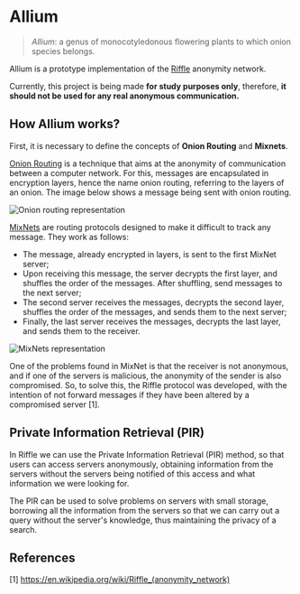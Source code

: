 # Allium

> _Allium_: a genus of monocotyledonous flowering plants to which onion species belongs.

Allium is a prototype implementation of the [Riffle](https://people.csail.mit.edu/devadas/pubs/riffle.pdf) anonymity network.
 
Currently, this project is being made **for study purposes only**, therefore, **it should not be used for any real anonymous communication.**

## How Allium works?

First, it is necessary to define the concepts of **Onion Routing** and **Mixnets**.

[Onion Routing](https://en.wikipedia.org/wiki/Onion_routing) is a technique that aims at the anonymity of communication between a computer network. For this, messages are encapsulated in encryption layers, hence the name onion routing, referring to the layers of an onion. The image below shows a message being sent with onion routing.

![Onion routing representation](https://upload.wikimedia.org/wikipedia/commons/e/e1/Onion_diagram.svg)

[MixNets](https://en.wikipedia.org/wiki/Mix_network) are routing protocols designed to make it difficult to track any message. They work as follows:

- The message, already encrypted in layers, is sent to the first MixNet server;
- Upon receiving this message, the server decrypts the first layer, and shuffles the order of the messages. After shuffling, send messages to the next server;
- The second server receives the messages, decrypts the second layer, shuffles the order of the messages, and sends them to the next server;
- Finally, the last server receives the messages, decrypts the last layer, and sends them to the receiver.

![MixNets representation](https://upload.wikimedia.org/wikipedia/commons/4/4f/Red_de_mezcla.png)

One of the problems found in MixNet is that the receiver is not anonymous, and if one of the servers is malicious, the anonymity of the sender is also compromised. So, to solve this, the Riffle protocol was developed, with the intention of not forward messages if they have been altered by a compromised server [1]. 

## Private Information Retrieval (PIR)

In Riffle we can use the Private Information Retrieval (PIR) method, so that users can access servers anonymously, obtaining information from the servers without the servers being notified of this access and what information we were looking for.

The PIR can be used to solve problems on servers with small storage, borrowing all the information from the servers so that we can carry out a query without the server's knowledge, thus maintaining the privacy of a search.

References
----------

[1] https://en.wikipedia.org/wiki/Riffle_(anonymity_network)
